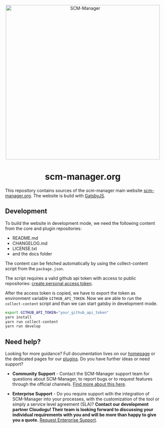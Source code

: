 <p align="center">
  <a href="https://scm-manager.org/">
    <img alt="SCM-Manager" src="https://download.scm-manager.org/images/logo/scm-manager_logo.png" width="500" />
  </a>
</p>
<h1 align="center">
  scm-manager.org
</h1>

This repository contains sources of the scm-manager main website [scm-manager.org](https://scm-manager.org).
The website is build with [GatsbyJS](https://www.gatsbyjs.org/).

## Development

To build the website in development mode, we need the following content from the core and plugin repositories:

* README.md
* CHANGELOG.md
* LICENSE.txt
* and the docs folder

The content can be fetched automatically by using the collect-content script from the `package.json`.

The script requires a valid github api token with access to public repositories: 
[create personal access token](https://help.github.com/en/github/authenticating-to-github/creating-a-personal-access-token-for-the-command-line).

After the access token is copied, we have to export the token as environment variable `GITHUB_API_TOKEN`.
Now we are able to run the `collect-content` script and than we can start gatsby in development mode.

```bash
export GITHUB_API_TOKEN="your_github_api_token"
yarn install
yarn run collect-content
yarn run develop
```

## Need help?

Looking for more guidance? Full documentation lives on our [homepage](https://scm-manager.org/docs/) or the dedicated pages for our [plugins](https://scm-manager.org/plugins/). Do you have further ideas or need support?

- **Community Support** - Contact the SCM-Manager support team for questions about SCM-Manager, to report bugs or to request features through the official channels. [Find more about this here](https://scm-manager.org/support/).

- **Enterprise Support** - Do you require support with the integration of SCM-Manager into your processes, with the customization of the tool or simply a service level agreement (SLA)? **Contact our development partner Cloudogu! Their team is looking forward to discussing your individual requirements with you and will be more than happy to give you a quote.** [Request Enterprise Support](https://cloudogu.com/en/scm-manager-enterprise/).
